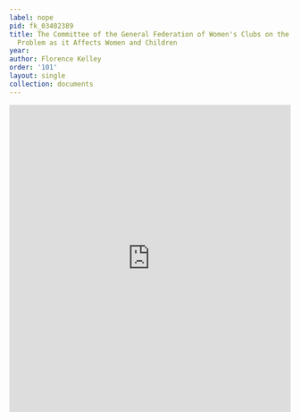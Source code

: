 ```yaml
---
label: nope
pid: fk_03402389
title: The Committee of the General Federation of Women's Clubs on the Industrial
  Problem as it Affects Women and Children
year:
author: Florence Kelley
order: '101'
layout: single
collection: documents
---
```

<iframe src="https://northwestern.app.box.com/embed/s/6d2o6lvq65r5mi77e01c3dtwen4tqn3h?sortColumn=date&view=list" width="100%" height="550" frameborder="0" allowfullscreen webkitallowfullscreen msallowfullscreen></iframe>
